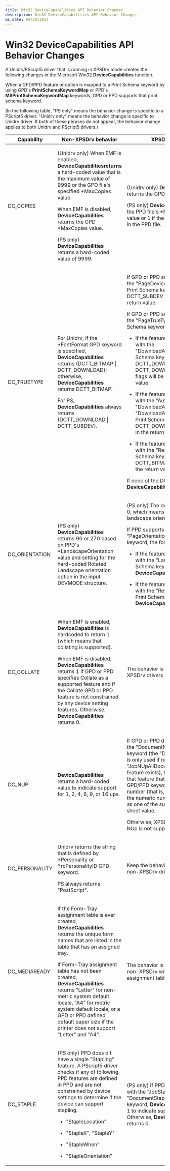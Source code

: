 ```yaml
---
title: Win32 DeviceCapabilities API Behavior Changes
description: Win32 DeviceCapabilities API Behavior Changes
ms.date: 04/20/2017
---
```


# Win32 DeviceCapabilities API Behavior Changes


A Unidrv/PScript5 driver that is running in XPSDrv mode creates the following changes in the Microsoft Win32 **DeviceCapabilities** function.

When a GPD/PPD feature or option is mapped to a Print Schema keyword by using GPD's **PrintSchemaKeywordMap** or PPD's **MSPrintSchemaKeywordMap** keywords, GPD or PPD supports that print schema keyword.

(In the following table, "PS only" means the behavior change is specific to a PScript5 driver. "Unidrv only" means the behavior change is specific to Unidrv driver. If both of these phrases do not appear, the behavior change applies to both Unidrv and PScript5 drivers.)

<table>
<colgroup>
<col width="33%" />
<col width="33%" />
<col width="33%" />
</colgroup>
<thead>
<tr class="header">
<th>Capability</th>
<th>Non-XPSDrv behavior</th>
<th>XPSDrv behavior</th>
</tr>
</thead>
<tbody>
<tr class="odd">
<td><p>DC_COPIES</p></td>
<td><p>(Unidrv only) When EMF is enabled, <strong>DeviceCapabilitiesreturns</strong> a hard-coded value that is the maximum value of 9999 or the GPD file's specified *MaxCopies value.</p>
<p>When EMF is disabled, <strong>DeviceCapabilities</strong> returns the GPD *MaxCopies value.</p>
<p>(PS only) <strong>DeviceCapabilities</strong> returns a hard-coded value of 9999.</p></td>
<td><p>(Unidrv only) <strong>DeviceCapabilities</strong> returns the GPD *MaxCopies value.</p>
<p>(PS only) <strong>DeviceCapabilities</strong> returns the PPD file's *MSXPSMaxCopies value or 1 if the value is not specified in the PPD file.</p></td>
</tr>
<tr class="even">
<td><p>DC_TRUETYPE</p></td>
<td><p>For Unidrv, if the *FontFormat GPD keyword is specified, <strong>DeviceCapabilities</strong> returns (DCTT_BITMAP | DCTT_DOWNLOAD); otherwise, <strong>DeviceCapabilities</strong> returns DCTT_BITMAP.</p>
<p>For PS, <strong>DeviceCapabilities</strong> always returns (DCTT_DOWNLOAD | DCTT_SUBDEV).</p></td>
<td><p>If GPD or PPD supports a feature with the "PageDeviceFontSubstitution" Print Schema keyword, the DCTT_SUBDEV flag will be set in the return value.</p>
<p>If GPD or PPD supports a feature with the "PageTrueTypeFontMode" Print Schema keyword, the following occur:</p>
<ul>
<li><p>If the feature supports an option with the "DownloadAsOutlineFont" Print Schema keyword, both the DCTT_DOWNLOAD and DCTT_DOWNLOAD_OUTLINE flags will be set in the return value.</p></li>
<li><p>If the feature supports an option with the "Automatic", "DownloadAsRasterFont", or "DownloadAsNativeTrueTypeFont" Print Schema keyword, the DCTT_DOWNLOAD flag will be set in the return value.</p></li>
<li><p>If the feature supports an option with the "RenderAsBitmap" Print Schema keyword, the DCTT_BITMAP flag will be set in the return value.</p></li>
</ul>
<p>If none of the DCTT_<em>Xxx</em> flags are set, <strong>DeviceCapabilities</strong> returns 0.</p></td>
</tr>
<tr class="odd">
<td><p>DC_ORIENTATION</p></td>
<td><p>(PS only) <strong>DeviceCapabilities</strong> returns 90 or 270 based on PPD's *LandscapeOrientation value and setting for the hard-coded Rotated Landscape orientation option in the input DEVMODE structure.</p></td>
<td><p>(PS only) The default return value is 0, which means that there is no landscape orientation.</p>
<p>If PPD supports a feature with the "PageOrientation" Print Schema keyword, the following occur:</p>
<ul>
<li><p>If the feature supports an option with the "Landscape" Print Schema keyword, <strong>DeviceCapabilities</strong> returns 90.</p></li>
<li><p>If the feature supports an option with the "ReverseLandscape" Print Schema keyword, <strong>DeviceCapabilities</strong> returns 270.</p></li>
</ul></td>
</tr>
<tr class="even">
<td><p>DC_COLLATE</p></td>
<td><p>When EMF is enabled, <strong>DeviceCapabilities</strong> is hardcoded to return 1 (which means that collating is supported).</p>
<p>When EMF is disabled, <strong>DeviceCapabilities</strong> returns 1 if GPD or PPD specifies Collate as a supported feature and if the Collate GPD or PPD feature is not constrained by any device setting features. Otherwise, <strong>DeviceCapabilities</strong> returns 0.</p></td>
<td><p>The behavior is the same as for non-XPSDrv drivers with EMF disabled.</p></td>
</tr>
<tr class="odd">
<td><p>DC_NUP</p></td>
<td><p><strong>DeviceCapabilities</strong> returns a hard-coded value to indicate support for 1, 2, 4, 6, 9, or 16 ups.</p></td>
<td><p>If GPD or PPD defines a feature with the "DocumentNUp" Print Schema keyword (the "DocumentNUp" feature is only used if no "JobNUpAllDocumentsContiguously" feature exists), then for any options of that feature that have the option GPD/PPD keyword name as a numeric number (that is, 1, 2, 6, and so on), the numeric number will be reported as one of the supported pages per sheet value.</p>
<p>Otherwise, XPSDrv will report that NUp is not supported.</p></td>
</tr>
<tr class="even">
<td><p>DC_PERSONALITY</p></td>
<td><p>Unidrv returns the string that is defined by *Personality or *rcPersonalityID GPD keyword.</p>
<p>PS always returns "PostScript".</p></td>
<td><p>Keep the behavior the same as it is for non-XPSDrv drivers.</p></td>
</tr>
<tr class="odd">
<td><p>DC_MEDIAREADY</p></td>
<td><p>If the Form-Tray assignment table is ever created, <strong>DeviceCapabilities</strong> returns the unique form names that are listed in the table that has an assigned tray.</p>
<p>If Form-Tray assignment table has not been created, <strong>DeviceCapabilities</strong> returns "Letter" for non-metric system default locale, "A4" for metric system default locale, or a GPD or PPD defined default paper size if the printer does not support "Letter" and "A4".</p></td>
<td><p>The behavior is the same as with non-XPSDrv with no form-tray assignment table created.</p></td>
</tr>
<tr class="even">
<td><p>DC_STAPLE</p></td>
<td><p>(PS only) PPD does o't have a single "Stapling" feature. A PScript5 driver checks if any of following PPD features are defined in PPD and are not constrained by device settings to determine if the device can support stapling.</p>
<ul>
<li><p>"StapleLocation"</p></li>
<li><p>"StapleX", "StapleY"</p></li>
<li><p>"StapleWhen"</p></li>
<li><p>"StapleOrientation"</p></li>
</ul></td>
<td><p>(PS only) If PPD supports a feature with the "JobStapleAllDocuments" or "DocumentStaple" Print Schema keyword, <strong>DeviceCapabilities</strong> returns 1 to indicate supporting stapling. Otherwise, <strong>DeviceCapabilities</strong> returns 0.</p></td>
</tr>
</tbody>
</table>

 

 

 




